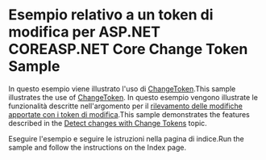 # <a name="aspnet-core-change-token-sample"></a><span data-ttu-id="35813-101">Esempio relativo a un token di modifica per ASP.NET CORE</span><span class="sxs-lookup"><span data-stu-id="35813-101">ASP.NET Core Change Token Sample</span></span>

<span data-ttu-id="35813-102">In questo esempio viene illustrato l'uso di [ChangeToken](https://docs.microsoft.com/dotnet/api/microsoft.extensions.primitives.changetoken).</span><span class="sxs-lookup"><span data-stu-id="35813-102">This sample illustrates the use of [ChangeToken](https://docs.microsoft.com/dotnet/api/microsoft.extensions.primitives.changetoken).</span></span> <span data-ttu-id="35813-103">In questo esempio vengono illustrate le funzionalità descritte nell'argomento per il [rilevamento delle modifiche apportate con i token di modifica](https://docs.microsoft.com/aspnet/core/fundamentals/change-tokens).</span><span class="sxs-lookup"><span data-stu-id="35813-103">This sample demonstrates the features described in the [Detect changes with Change Tokens](https://docs.microsoft.com/aspnet/core/fundamentals/change-tokens) topic.</span></span>

<span data-ttu-id="35813-104">Eseguire l'esempio e seguire le istruzioni nella pagina di indice.</span><span class="sxs-lookup"><span data-stu-id="35813-104">Run the sample and follow the instructions on the Index page.</span></span>
